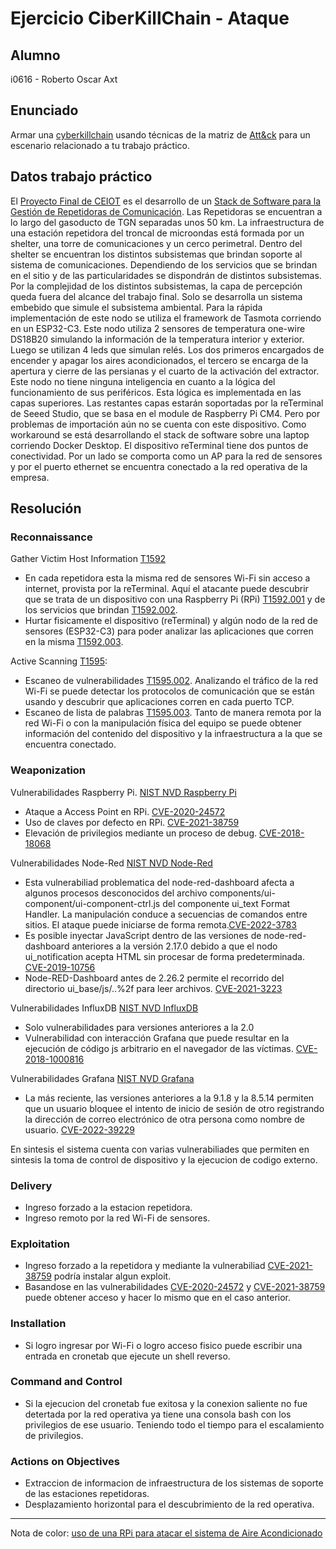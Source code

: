 # Ejercicio CiberKillChain - Ataque

## Alumno

i0616 - Roberto Oscar Axt

## Enunciado

Armar una [cyberkillchain](https://www.lockheedmartin.com/en-us/capabilities/cyber/cyber-kill-chain.html) usando técnicas de la matriz de [Att&ck](https://attack.mitre.org/tactics/TA0043/) para un escenario relacionado a tu trabajo práctico.

## Datos trabajo práctico

El [Proyecto Final de CEIOT](https://drive.google.com/drive/folders/1-OQjS7y56o0RLT7-2TWIwGT60QBQOwh2?usp=share_link) es el desarrollo de un [Stack de Software para la Gestión de Repetidoras de Comunicación](https://github.com/RobAxt/stack).
Las Repetidoras se encuentran a lo largo del gasoducto de TGN separadas unos 50 km. La infraestructura de una estación repetidora del troncal de microondas está formada por un shelter, una torre de comunicaciones y un cerco perimetral.
Dentro del shelter se encuentran los distintos subsistemas que brindan soporte al sistema de comunicaciones. Dependiendo de los servicios que se brindan en el sitio y de las particularidades se dispondrán de distintos subsistemas.
Por la complejidad de los distintos subsistemas, la capa de percepción queda fuera del alcance del trabajo final. Solo se desarrolla un sistema embebido que simule el subsistema ambiental. Para la rápida implementación de este nodo se utiliza el framework de Tasmota corriendo en un ESP32-C3. Este nodo utiliza 2 sensores de temperatura one-wire DS18B20 simulando la información de la temperatura interior y exterior. Luego se utilizan 4 leds que simulan relés. Los dos primeros encargados de encender y apagar los aires acondicionados, el tercero se encarga de la apertura y cierre de las persianas y el cuarto de la activación del extractor. Este nodo no tiene ninguna inteligencia en cuanto a la lógica del funcionamiento de sus periféricos. Esta lógica es implementada en las capas superiores.
Las restantes capas estarán soportadas por la reTerminal de Seeed Studio, que se basa en el module de Raspberry Pi CM4. Pero por problemas de importación aún no se cuenta con este dispositivo. Como workaround se está desarrollando el stack de software sobre una laptop corriendo Docker Desktop. El dispositivo reTerminal tiene dos puntos de conectividad. Por un lado se comporta como un AP para la red de sensores y por el puerto ethernet se encuentra conectado a la red operativa de la empresa.

## Resolución

### Reconnaissance

Gather Victim Host Information [T1592](https://attack.mitre.org/techniques/T1592)

- En cada repetidora esta la misma red de sensores Wi-Fi sin acceso a internet, provista por la reTerminal. Aquí el atacante puede descubrir que se trata de un dispositivo con una Raspberry Pi (RPi) [T1592.001](https://attack.mitre.org/techniques/T1592/001/) y de los servicios que brindan [T1592.002](https://attack.mitre.org/techniques/T1592/002/).
- Hurtar fisicamente el dispositivo (reTerminal) y algún nodo de la red de sensores (ESP32-C3) para poder analizar las aplicaciones que corren en la misma [T1592.003](https://attack.mitre.org/techniques/T1592/003/).

Active Scanning [T1595](https://attack.mitre.org/techniques/T1595):

- Escaneo de vulnerabilidades [T1595.002](https://attack.mitre.org/techniques/T1595/002/). Analizando el tráfico de la red Wi-Fi se puede detectar los protocolos de comunicación que se están usando y descubrir que aplicaciones corren en cada puerto TCP. 
- Escaneo de lista de palabras [T1595.003](https://attack.mitre.org/techniques/T1595/003/). Tanto de manera remota por la red Wi-Fi o con la manipulación física del equipo se puede obtener información del contenido del dispositivo y la infraestructura a la que se encuentra conectado.


### Weaponization

Vulnerabilidades Raspberry Pi. [NIST NVD Raspberry Pi](https://nvd.nist.gov/vuln/search/results?form_type=Basic&results_type=overview&query=raspberry+pi&search_type=all&isCpeNameSearch=false)

- Ataque a Access Point en RPi. [CVE-2020-24572](https://nvd.nist.gov/vuln/detail/CVE-2020-24572)
- Uso de claves por defecto en RPi. [CVE-2021-38759](https://nvd.nist.gov/vuln/detail/CVE-2021-38759)
- Elevación de privilegios mediante un proceso de debug. [CVE-2018-18068](https://nvd.nist.gov/vuln/detail/CVE-2018-18068)

Vulnerabilidades Node-Red [NIST NVD Node-Red](https://nvd.nist.gov/vuln/search/results?form_type=Basic&results_type=overview&query=node-red&search_type=all&isCpeNameSearch=false)

- Esta vulnerabiliad problematica del node-red-dashboard afecta a algunos procesos desconocidos del archivo components/ui-component/ui-component-ctrl.js del componente ui_text Format Handler. La manipulación conduce a secuencias de comandos entre sitios. El ataque puede iniciarse de forma remota.[CVE-2022-3783](https://nvd.nist.gov/vuln/detail/CVE-2022-3783)
- Es posible inyectar JavaScript dentro de las versiones de node-red-dashboard anteriores a la versión 2.17.0 debido a que el nodo ui_notification acepta HTML sin procesar de forma predeterminada. [CVE-2019-10756](https://nvd.nist.gov/vuln/detail/CVE-2019-10756)
- Node-RED-Dashboard antes de 2.26.2 permite el recorrido del directorio ui_base/js/..%2f para leer archivos. [CVE-2021-3223](https://nvd.nist.gov/vuln/detail/CVE-2021-3223)

Vulnerabilidades InfluxDB [NIST NVD InfluxDB](https://nvd.nist.gov/vuln/search/results?form_type=Basic&results_type=overview&query=influxdb&search_type=all&isCpeNameSearch=false)

- Solo vulnerabilidades para versiones anteriores a la 2.0
- Vulnerabilidad con interacción Grafana que puede resultar en la ejecución de código js arbitrario en el navegador de las víctimas. [CVE-2018-1000816](https://nvd.nist.gov/vuln/detail/CVE-2018-1000816) 

Vulnerabilidades Grafana [NIST NVD Grafana](https://nvd.nist.gov/vuln/search/results?form_type=Basic&results_type=overview&query=grafana&search_type=all&isCpeNameSearch=false)

- La más reciente, las versiones anteriores a la 9.1.8 y la 8.5.14 permiten que un usuario bloquee el intento de inicio de sesión de otro registrando la dirección de correo electrónico de otra persona como nombre de usuario. [CVE-2022-39229](https://nvd.nist.gov/vuln/detail/CVE-2022-39229)

En sintesis el sistema cuenta con varias vulnerabiliades que permiten en sintesis la toma de control de dispositivo y la ejecucion de codigo externo.


### Delivery

- Ingreso forzado a la estacion repetidora.
- Ingreso remoto por la red Wi-Fi de sensores.


### Exploitation

- Ingreso forzado a la repetidora y mediante la vulnerabiliad [CVE-2021-38759](https://nvd.nist.gov/vuln/detail/CVE-2021-38759) podría instalar algun exploit.
- Basandose en las vulnerabilidades [CVE-2020-24572](https://nvd.nist.gov/vuln/detail/CVE-2020-24572) y [CVE-2021-38759](https://nvd.nist.gov/vuln/detail/CVE-2021-38759) puede obtener acceso y hacer lo mismo que en el caso anterior.
 

### Installation

- Si logro ingresar por Wi-Fi o logro acceso fisico puede escribir una entrada en cronetab que ejecute un shell reverso.
 

### Command and Control

- Si la ejecucion del cronetab fue exitosa y la conexion saliente no fue detertada por la red operativa ya tiene una consola bash con los privilegios de ese usuario. Teniendo todo el tiempo para el escalamiento de privilegios.


### Actions on Objectives

- Extraccion de informacion de infraestructura de los sistemas de soporte de las estaciones repetidoras.
- Desplazamiento horizontal para el descubrimiento de la red operativa.

---------------------------
Nota de color: [uso de una RPi para atacar el sistema de Aire Acondicionado](https://youtu.be/XTN_-pRZjoU?t=424)